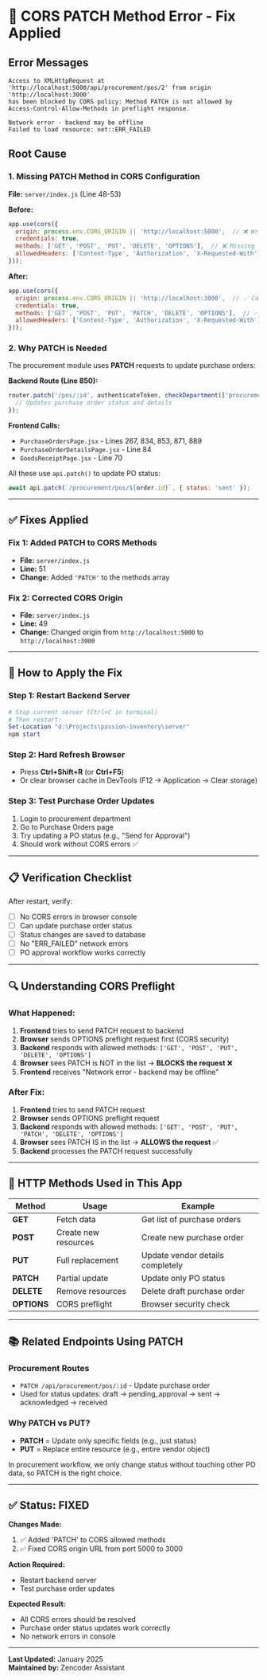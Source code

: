 # 🔧 CORS PATCH Method Error - Fix Applied

## Error Messages
```
Access to XMLHttpRequest at 'http://localhost:5000/api/procurement/pos/2' from origin 'http://localhost:3000' 
has been blocked by CORS policy: Method PATCH is not allowed by Access-Control-Allow-Methods in preflight response.

Network error - backend may be offline
Failed to load resource: net::ERR_FAILED
```

## Root Cause

### 1. Missing PATCH Method in CORS Configuration
**File:** `server/index.js` (Line 48-53)

**Before:**
```javascript
app.use(cors({
  origin: process.env.CORS_ORIGIN || 'http://localhost:5000',  // ❌ Wrong origin
  credentials: true,
  methods: ['GET', 'POST', 'PUT', 'DELETE', 'OPTIONS'],  // ❌ Missing 'PATCH'
  allowedHeaders: ['Content-Type', 'Authorization', 'X-Requested-With']
}));
```

**After:**
```javascript
app.use(cors({
  origin: process.env.CORS_ORIGIN || 'http://localhost:3000',  // ✅ Correct frontend URL
  credentials: true,
  methods: ['GET', 'POST', 'PUT', 'PATCH', 'DELETE', 'OPTIONS'],  // ✅ Added PATCH
  allowedHeaders: ['Content-Type', 'Authorization', 'X-Requested-With']
}));
```

### 2. Why PATCH is Needed

The procurement module uses **PATCH** requests to update purchase orders:

**Backend Route (Line 850):**
```javascript
router.patch('/pos/:id', authenticateToken, checkDepartment(['procurement', 'admin']), async (req, res) => {
  // Updates purchase order status and details
});
```

**Frontend Calls:**
- `PurchaseOrdersPage.jsx` - Lines 267, 834, 853, 871, 889
- `PurchaseOrderDetailsPage.jsx` - Line 84
- `GoodsReceiptPage.jsx` - Line 70

All these use `api.patch()` to update PO status:
```javascript
await api.patch(`/procurement/pos/${order.id}`, { status: 'sent' });
```

---

## ✅ Fixes Applied

### Fix 1: Added PATCH to CORS Methods
- **File:** `server/index.js`
- **Line:** 51
- **Change:** Added `'PATCH'` to the methods array

### Fix 2: Corrected CORS Origin
- **File:** `server/index.js`
- **Line:** 49
- **Change:** Changed origin from `http://localhost:5000` to `http://localhost:3000`

---

## 🚀 How to Apply the Fix

### Step 1: Restart Backend Server
```powershell
# Stop current server (Ctrl+C in terminal)
# Then restart:
Set-Location "d:\Projects\passion-inventory\server"
npm start
```

### Step 2: Hard Refresh Browser
- Press **Ctrl+Shift+R** (or **Ctrl+F5**)
- Or clear browser cache in DevTools (F12 → Application → Clear storage)

### Step 3: Test Purchase Order Updates
1. Login to procurement department
2. Go to Purchase Orders page
3. Try updating a PO status (e.g., "Send for Approval")
4. Should work without CORS errors ✅

---

## 📋 Verification Checklist

After restart, verify:

- [ ] No CORS errors in browser console
- [ ] Can update purchase order status
- [ ] Status changes are saved to database
- [ ] No "ERR_FAILED" network errors
- [ ] PO approval workflow works correctly

---

## 🔍 Understanding CORS Preflight

### What Happened:

1. **Frontend** tries to send PATCH request to backend
2. **Browser** sends OPTIONS preflight request first (CORS security)
3. **Backend** responds with allowed methods: `['GET', 'POST', 'PUT', 'DELETE', 'OPTIONS']`
4. **Browser** sees PATCH is NOT in the list → **BLOCKS the request** ❌
5. **Frontend** receives "Network error - backend may be offline"

### After Fix:

1. **Frontend** tries to send PATCH request
2. **Browser** sends OPTIONS preflight request
3. **Backend** responds with allowed methods: `['GET', 'POST', 'PUT', 'PATCH', 'DELETE', 'OPTIONS']`
4. **Browser** sees PATCH IS in the list → **ALLOWS the request** ✅
5. **Backend** processes the PATCH request successfully

---

## 🎯 HTTP Methods Used in This App

| Method | Usage | Example |
|--------|-------|---------|
| **GET** | Fetch data | Get list of purchase orders |
| **POST** | Create new resources | Create new purchase order |
| **PUT** | Full replacement | Update vendor details completely |
| **PATCH** | Partial update | Update only PO status |
| **DELETE** | Remove resources | Delete draft purchase order |
| **OPTIONS** | CORS preflight | Browser security check |

---

## 📚 Related Endpoints Using PATCH

### Procurement Routes
- `PATCH /api/procurement/pos/:id` - Update purchase order
- Used for status updates: draft → pending_approval → sent → acknowledged → received

### Why PATCH vs PUT?
- **PATCH** = Update only specific fields (e.g., just status)
- **PUT** = Replace entire resource (e.g., entire vendor object)

In procurement workflow, we only change status without touching other PO data, so PATCH is the right choice.

---

## ✅ Status: FIXED

**Changes Made:**
1. ✅ Added 'PATCH' to CORS allowed methods
2. ✅ Fixed CORS origin URL from port 5000 to 3000

**Action Required:**
- Restart backend server
- Test purchase order updates

**Expected Result:**
- All CORS errors should be resolved
- Purchase order status updates work correctly
- No network errors in console

---

**Last Updated:** January 2025  
**Maintained by:** Zencoder Assistant